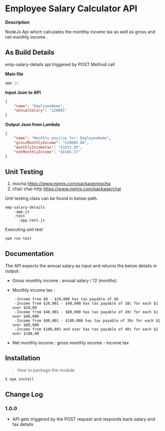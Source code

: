 # Employee Salary Calculator API
**Description** 

NodeJs Api which calculates the monthly income tax as well as gross and net monthly income .

## As Build Details
emp-salary-details api triggered by POST Method call

**Main file**
``` js
app.js 

```

**Input Json to API**
```json
{
    "name": "EmployeeName",
    "annualSalary": "120001"
}
```
**Output Json from Lambda**
```json
{
    "name": "Monthly payslip for: EmployeeName",
    "grossMonthlyIncome": "$10000.08",
    "monthlyIncomeTax": "$1833.36",
    "netMonthlyIncome": "$8166.72"
}
```


## Unit Testing

1. mocha
https://www.npmjs.com/package/mocha
2. chai/ chai-http
https://www.npmjs.com/package/chai

Unit testing class can be found in below path.
```
emp-salary-details
    -app.js
    -test
      -app.test.js
```
Executing unit test
```bash
npm run test
```
## Documentation
The API expects the annual salary as input and returns the below details in output:
   - Gross monthly income : annual salary / 12 (months)
   - Monthly income tax : 

          -Income from $0 - $20,000 has tax payable of $0
          -Income from $20,001 - $40,000 has tax payable of 10c for each $1 over $20,00
          -Income from $40,001 - $80,000 has tax payable of 20c for each $1 over $40,000
          -Income from $80,001 - $180,000 has tax payable of 30c for each $1 over $80,000
          -Income from $180,001 and over has tax payable of 40c for each $1 over $180,00
     
   - Net monthly income : gross monthly income - income tax

## Installation

> How to package the module
``` bash
$ npm install
```


## Change Log

### 1.0.0
  - API gets triggered by the POST request and responds back salary and tax details
